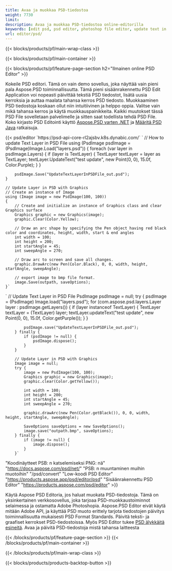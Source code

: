 ```yaml
---
title: Avaa ja muokkaa PSD-tiedostoa
weight: 7730
limit: 
description: Avaa ja muokkaa PSD-tiedostoa online-editorilla
keywords: [edit psd, psd editor, photoshop file editor, update text in psd, update psd, open psd, update text in psd]
url: editor/psd/
---
```


{{< blocks/products/pf/main-wrap-class >}}

{{< blocks/products/pf/main-container >}}

{{< blocks/products/pf/feature-page-section h2="Ilmainen online PSD Editor" >}}
<p>Kokeile PSD editori. Tämä on vain demo sovellus, joka näyttää vain pieni pala Aspose.PSD toiminnallisuutta. Tämä pieni sisäänrakennettu PSD Edit Application voi nopeasti päivittää tekstiä PSD tiedostot, lisätä uusia kerroksia ja auttaa maalata tahansa kerros PSD tiedosto. Muokkaaminen PSD tiedostoja koskaan ollut niin intuitiivinen ja helppo oppia. Valitse vain mikä tahansa kerros ja käytä muokkauspainikkeita. Kaikki muutokset tässä PSD File sovelletaan palvelimelle ja sitten saat todellista tehdä PSD File. Koko kirjasto PSD Editointi käyttö <a href="/psd/{{< lang-code >}}net">Aspose.PSD varten .NET</a> ja <a href="/psd/{{< lang-code >}}java">Määritä PSD Java</a> ratkaisuja. </p>
{{< psd/editor `https://psd-api-core-rl2ajsbv.k8s.dynabic.com/` 
`	// How to update Text Layer in PSD File
	using (PsdImage psdImage = (PsdImage)Image.Load("layers.psd"))
  	{
		foreach (var layer in psdImage.Layers)
		{
			if (layer is TextLayer)
			{
				TextLayer textLayer = layer as TextLayer;
				textLayer.UpdateText("test update", new Point(0, 0), 15.0f, Color.Purple);
			}
		}

		psdImage.Save("UpdateTextLayerInPSDFile_out.psd");
	}
	
	// Update Layer in PSD with Graphics
	// Create an instance of Image
	using (Image image = new PsdImage(100, 100))
	{
		// Create and initialize an instance of Graphics class and clear Graphics surface
		Graphics graphic = new Graphics(image);
		graphic.Clear(Color.Yellow);

		// Draw an arc shape by specifying the Pen object having red black color and coordinates, height, width, start & end angles                 
		int width = 100;
		int height = 200;
		int startAngle = 45;
		int sweepAngle = 270;

		// Draw arc to screen and save all changes.
		graphic.DrawArc(new Pen(Color.Black), 0, 0, width, height, startAngle, sweepAngle);

		// export image to bmp file format.
		image.Save(outpath, saveOptions);
	}` 
`       // Update Text Layer in PSD File
        PsdImage psdImage = null;
        try {
            psdImage = (PsdImage) Image.load("layers.psd");
            for (com.aspose.psd.layers.Layer layer : psdImage.getLayers()) {
                if (layer instanceof TextLayer) {
                    TextLayer textLayer = (TextLayer) layer;
                    textLayer.updateText("test update", new Point(0, 0), 15.0f, Color.getPurple());
                }
            }

            psdImage.save("UpdateTextLayerInPSDFile_out.psd");
        } finally {
            if (psdImage != null) {
                psdImage.dispose();
            }
        }

        // Update Layer in PSD with Graphics
        Image image = null;
        try {
            image = new PsdImage(100, 100);
            Graphics graphic = new Graphics(image);
            graphic.clear(Color.getYellow());

            int width = 100;
            int height = 200;
            int startAngle = 45;
            int sweepAngle = 270;

            graphic.drawArc(new Pen(Color.getBlack()), 0, 0, width, height, startAngle, sweepAngle);

            SaveOptions saveOptions = new SaveOptions();
            image.save("outpath.bmp", saveOptions);
        } finally {
            if (image != null) {
                image.dispose();
            }
        }`	 
"Koodinäytteet PSB: n katselemiseksi PNG: nä"  "https://docs.aspose.com/psd/net/" 
"PSB: n muuntaminen muihin muotoihin"  "/psd/convert" 
"Low-koodi PSD Editor" "https://products.aspose.app/psd/editor/psd" 
"Sisäänrakennettu PSD Editor" "https://products.aspose.com/psd/editor" >}}
<p>Käytä Aspose PSD Editoria, jos haluat muokata PSD-tiedostoja. Tämä on yksinkertainen verkkosovellus, joka tarjoaa PSD-muokkaustoiminnot selaimessa ja ostamatta Adobe Photoshopia. Aspose.PSD Editor eivät käytä mitään Adobe API, ja käyttää PSD muoto erittely tarjota tiedostojen päivitys toiminnallisuutta mukaisesti PSD Format Standards. Päivitä teksti- ja graafiset kerrokset PSD-tiedostoissa. Myös PSD Editor tukee <a href="https://reference.aspose.com/psd/net/aspose.psd.fileformats.psd.layers.smartobjects/smartobjectlayer/">PSD älykkäitä esineitä</a>. Avaa ja päivitä PSD-tiedostoja mistä tahansa laitteesta</p>

{{< /blocks/products/pf/feature-page-section >}}
{{< /blocks/products/pf/main-container >}}


{{< /blocks/products/pf/main-wrap-class >}}

{{< blocks/products/products-backtop-button >}}


